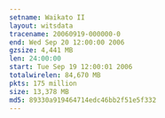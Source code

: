 ```yaml
---
setname: Waikato II
layout: witsdata
tracename: 20060919-000000-0
end: Wed Sep 20 12:00:00 2006
gzsize: 4,441 MB
len: 24:00:00
start: Tue Sep 19 12:00:01 2006
totalwirelen: 84,670 MB
pkts: 175 million
size: 13,378 MB
md5: 89330a919464714edc46bb2f51e5f332
---
```


